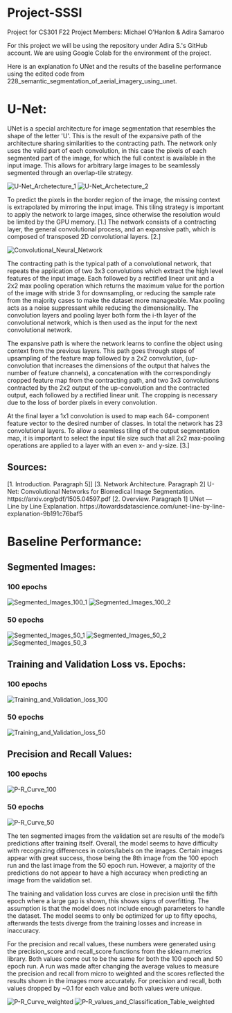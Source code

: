 # Project-SSSI
Project for CS301 F22
Project Members: Michael O'Hanlon & Adira Samaroo

For this project we will be using the repository under Adira S.'s GitHub account. We are using Google Colab for the environment of the project.

Here is an explanation fo UNet and the results of the baseline performance using the edited code from 228_semantic_segmentation_of_aerial_imagery_using_unet.

<h1>U-Net:</h1>

UNet is a special architecture for image segmentation that resembles the shape of the letter 'U'. This is the result of the expansive path of the architecture sharing similarities to the contracting path. The network only uses the valid part of each convolution, in this case the pixels of each segmented part of the image, for which the full context is available in the input image. This allows for arbitrary large images to be seamlessly segmented through an overlap-tile strategy. 

![U-Net_Archetecture_1](https://github.com/adiraCode/Project-SSSI/blob/milestone-2/pictures/U-Net_Archetecture_1.png?raw=true)
![U-Net_Archetecture_2](https://github.com/adiraCode/Project-SSSI/blob/milestone-2/pictures/U-Net_Archetecture_2.png?raw=true)

To predict the pixels in the border region of the image, the missing context is extrapolated by mirroring the input image. This tiling strategy is important to apply the network to large images, since otherwise the resolution would be limited by the GPU memory. [1.] The network consists of a contracting layer, the general convolutional process, and an expansive path, which is composed of transposed 2D convolutional layers. [2.]

![Convolutional_Neural_Network](https://github.com/adiraCode/Project-SSSI/blob/milestone-2/pictures/Convolutional_Neural_Network.png?raw=true)

The contracting path is the typical path of a convolutional network, that repeats the application of two 3x3 convolutions which extract the high level features of the input image. Each followed by a rectified linear unit and a 2x2 max pooling operation which returns the maximum value for the portion of the image with stride 3 for downsampling, or reducing the sample rate from the majority cases to make the dataset more manageable. Max pooling acts as a noise suppressant while reducing the dimensionality. The convolution layers and pooling layer both form the i-th layer of the convolutional network, which is then used as the input for the next convolutional network.

The expansive path is where the network learns to confine the object using context from the previous layers. This path goes through steps of upsampling of the feature map followed by a 2x2 convolution, (up-convolution that increases the dimensions of the output that halves the number of feature channels), a concatenation with the correspondingly cropped feature map from the contracting path, and two 3x3 convolutions contracted by the 2x2 output of the up-convolution and the contracted output, each followed by a rectified linear unit. The cropping is necessary due to the loss of border pixels in every convolution.

At the final layer a 1x1 convolution is used to map each 64- component feature vector to the desired number of classes. In total the network has 23 convolutional layers. To allow a seamless tiling of the output segmentation map, it is important to select the input tile size such that all 2x2 max-pooling operations are applied to a layer with an even x- and y-size. [3.]

<h2>Sources:</h2>
[1. Introduction. Paragraph 5]] [3. Network Architecture. Paragraph 2] U-Net: Convolutional Networks for Biomedical Image Segmentation. https://arxiv.org/pdf/1505.04597.pdf
[2. Overview. Paragraph 1] UNet — Line by Line Explanation. https://towardsdatascience.com/unet-line-by-line-explanation-9b191c76baf5

<h1>Baseline Performance:</h1>

<h2>Segmented Images:</h2>

<h3>100 epochs</h3>

![Segmented_Images_100_1](https://github.com/adiraCode/Project-SSSI/blob/milestone-2/pictures/Segmented_Images_100_1.png?raw=true)
![Segmented_Images_100_2](https://github.com/adiraCode/Project-SSSI/blob/milestone-2/pictures/Segmented_Images_100_2.png?raw=true)

<h3>50 epochs</h3>

![Segmented_Images_50_1](https://github.com/adiraCode/Project-SSSI/blob/milestone-2/pictures/Segmented_Images_50_1.png?raw=true)
![Segmented_Images_50_2](https://github.com/adiraCode/Project-SSSI/blob/milestone-2/pictures/Segmented_Images_50_2.png?raw=true)
![Segmented_Images_50_3](https://github.com/adiraCode/Project-SSSI/blob/milestone-2/pictures/Segmented_Images_50_2.png?raw=true)

<h2>Training and Validation Loss vs. Epochs:</h2>

<h3>100 epochs</h3>

![Training_and_Validation_loss_100](https://github.com/adiraCode/Project-SSSI/blob/milestone-2/pictures/Training_and_Validation_loss_100.png?raw=true)

<h3>50 epochs</h3>

![Training_and_Validation_loss_50](https://github.com/adiraCode/Project-SSSI/blob/milestone-2/pictures/Training_and_Validation_loss_50.png?raw=true)

<h2>Precision and Recall Values:</h2>

<h3>100 epochs</h3>

![P-R_Curve_100](https://github.com/adiraCode/Project-SSSI/blob/milestone-2/pictures/P-R_Curve_100.png?raw=true)

<h3>50 epochs</h3>

![P-R_Curve_50](https://github.com/adiraCode/Project-SSSI/blob/milestone-2/pictures/P-R_Curve_50.png?raw=true)

The ten segmented images from the validation set are results of the model’s predictions after training itself. Overall, the model seems to have difficulty with recognizing differences in colors/labels on the images. Certain images appear with great success, those being the 8th image from the 100 epoch run and the last image from the 50 epoch run. However, a majority of the predictions do not appear to have a high accuracy when predicting an image from the validation set.

The training and validation loss curves are close in precision until the fifth epoch where a large gap is shown, this shows signs of overfitting. The assumption is that the model does not include enough parameters to handle the dataset. The model seems to only be optimized for up to fifty epochs, afterwards the tests diverge from the training losses and increase in inaccuracy.

For the precision and recall values, these numbers were generated using the precision_score and recall_score functions from the sklearn.metrics library. Both values come out to be the same for both the 100 epoch and 50 epoch run. A run was made after changing the average values to measure the precision and recall from micro to weighted and the scores reflected the results shown in the images more accurately. For precision and recall, both values dropped by ~0.1 for each value and both values were unique.

![P-R_Curve_weighted](https://github.com/adiraCode/Project-SSSI/blob/milestone-2/pictures/P-R_Curve_weighted.png?raw=true)
![P-R_values_and_Classification_Table_weighted](https://github.com/adiraCode/Project-SSSI/blob/milestone-2/pictures/P-R_values_and_Classification_Table_weighted.png?raw=true)
